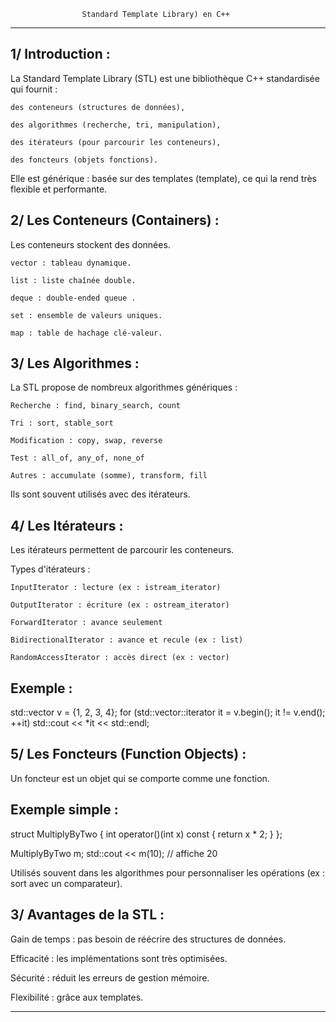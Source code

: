 					Standard Template Library) en C++
************************************************************************************************************************************

1/ Introduction :
-----------------

La Standard Template Library (STL) est une bibliothèque C++ standardisée qui fournit :

    des conteneurs (structures de données),

    des algorithmes (recherche, tri, manipulation),

    des itérateurs (pour parcourir les conteneurs),

    des foncteurs (objets fonctions).

Elle est générique : basée sur des templates (template<typename T>), ce qui la rend très flexible et performante.

2/ Les Conteneurs (Containers) :
--------------------------------

Les conteneurs stockent des données. 

    vector : tableau dynamique.

    list : liste chaînée double.

    deque : double-ended queue .

    set : ensemble de valeurs uniques.

    map : table de hachage clé-valeur.


3/ Les Algorithmes :
--------------------

La STL propose de nombreux algorithmes génériques :

    Recherche : find, binary_search, count

    Tri : sort, stable_sort

    Modification : copy, swap, reverse

    Test : all_of, any_of, none_of

    Autres : accumulate (somme), transform, fill

Ils sont souvent utilisés avec des itérateurs.

4/ Les Itérateurs :
-------------------

Les itérateurs permettent de parcourir les conteneurs.

Types d'itérateurs :

    InputIterator : lecture (ex : istream_iterator)

    OutputIterator : écriture (ex : ostream_iterator)

    ForwardIterator : avance seulement

    BidirectionalIterator : avance et recule (ex : list)

    RandomAccessIterator : accès direct (ex : vector)

Exemple :
---------

std::vector<int> v = {1, 2, 3, 4};
for (std::vector<int>::iterator it = v.begin(); it != v.end(); ++it)
    std::cout << *it << std::endl;

5/ Les Foncteurs (Function Objects) :
-------------------------------------

Un foncteur est un objet qui se comporte comme une fonction.

Exemple simple :
----------------

struct MultiplyByTwo 
{
    int operator()(int x) const { return x * 2; }
};

MultiplyByTwo m;
std::cout << m(10); // affiche 20

Utilisés souvent dans les algorithmes pour personnaliser les opérations (ex : sort avec un comparateur).

3/ Avantages de la STL :
------------------------

 Gain de temps : pas besoin de réécrire des structures de données.

 Efficacité : les implémentations sont très optimisées.

 Sécurité : réduit les erreurs de gestion mémoire.
 
 Flexibilité : grâce aux templates.

****************************************************************************************************************************************
